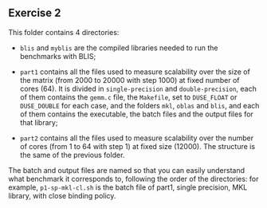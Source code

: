 ## Exercise 2

This folder contains 4 directories: 

- `blis` and `myblis` are the compiled libraries needed to run the benchmarks with BLIS;

- `part1` contains all the files used to measure scalability over the size of the matrix (from 2000 to 20000 with step 1000) at fixed number of cores (64). It is divided in `single-precision` and `double-precision`, each of them contains the `gemm.c` file, the `Makefile`, set to `DUSE_FLOAT` or `DUSE_DOUBLE` for each case, and the folders `mkl`, `oblas` and `blis`, and each of them contains the executable, the batch files and the output files for that library;

- `part2` contains all the files used to measure scalability over the number of cores (from 1 to 64 with step 1) at fixed size (12000). The structure is the same of the previous folder.

The batch and output files are named so that you can easily understand what benchmark it corresponds to, following the order of the directories: for example, `p1-sp-mkl-cl.sh` is the batch file of part1, single precision, MKL library, with close binding policy.
